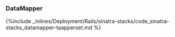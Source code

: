 <!-- post: -->


### DataMapper



{%include _inlines/Deployment/Rails/sinatra-stacks/code_sinatra-stacks_datamapper-taapperset.md %}




